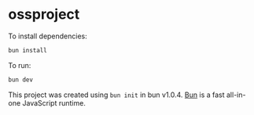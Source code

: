 # ossproject

To install dependencies:

```bash
bun install
```

To run:

```bash
bun dev
```

This project was created using `bun init` in bun v1.0.4. [Bun](https://bun.sh) is a fast all-in-one JavaScript runtime.
